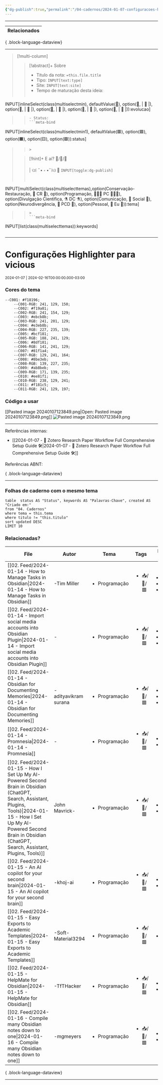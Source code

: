 ```yaml
---
{"dg-publish":true,"permalink":"/04-cadernos/2024-01-07-configuracoes-highlighter-para-vicious/","tags":["🧠️/📝️/🌲️"],"created":"2024-05-08T13:44:45.761-03:00","updated":"2024-02-16T13:07:28.312-03:00"}
---
```



***
| Relacionados |
| ------------ |

{ .block-language-dataview}
***

>[!multi-column]
>
>>[!abstract]+ Sobre
>>- Titulo da nota: `=this.file.title`
>>- Tipo: `INPUT[text:type]`
>>- Site: `INPUT[text:site]`
>>- Tempo de maturação desta ideia:
>>```meta-bind
INPUT[inlineSelect(class(multiselectmin), defaultValue(🌱️), option(🌱️, | 🌱️ |), option(🌿️, | 🌿️ |), option(🌻, | 🌻 |), option(🌲️, | 🌲️ |), option(🌵, | 🌵 |)):evolucao]
>>```
>>- Status:
>>```meta-bind
INPUT[inlineSelect(class(multiselectmin1), defaultValue(🟥️), option(🟥️), option(🟧️), option(🟨️), option(🟩️)):status]
>>```
>>>
>
>>[!hint]+ E aí?
>>🧠️/📝️/🌲️
>>
>>| ପ꒰ ˶• ༝ •˶꒱ଓ 🍃 `INPUT[toggle:dg-publish]`
>>
>>```meta-bind
INPUT[multiSelect(class(multiselecttemas),option(Conservação-Restauração, 🏺 CR 🏺), option(Programação, 👨🏻‍💻 PC 👨🏻‍💻), option(Divulgação Cientifica, ⚗️ DC ⚗️), option(Comunicação, 🦜 Social 🦜), option(Neurodivergência, 🌈 PCD 🌈), option(Pessoal, 🦝 Eu 🦝)):tema]
>>```
>>>
>>```meta-bind
INPUT[list(class(multiselecttemas)):keywords]
>>```
***

# Configurações Highlighter para vicious

<small>2024-01-07 | 2024-02-16T00:00:00.000-03:00</small>

### Cores do tema

```
--C001: #f18196;
	--C001-RGB: 241, 129, 150;
	--C002: #f19a81;
	--C002-RGB: 241, 154, 129;
	--C003: #ebcb8b;
	--C003-RGB: 241, 201, 129;
	--C004: #e3eb8b;
	--C004-RGB: 227, 235, 139;
	--C005: #bcf181;
	--C005-RGB: 188, 241, 129;
	--C006: #8df181;
	--C006-RGB: 141, 241, 129;
	--C007: #81f1a4;
	--C007-RGB: 129, 241, 164;
	--C008: #8be3eb;
	--C008-RGB: 139, 227, 235;
	--C009: #ab8beb;
	--C009-RGB: 171, 139, 235;
	--C010: #ee81f1;
	--C010-RGB: 238, 129, 241;
	--C011: #f181c5;
	--C011-RGB: 241, 129, 197;
```

### Código a usar

[[Pasted image 20240107123849.png|Open: Pasted image 20240107123849.png]]
![Pasted image 20240107123849.png](/img/user/XX.%20Anexos/Pasted%20image%2020240107123849.png)

***
Referências internas:
- [[2024-01-07   -  📜️ Zotero Research Paper Workflow  Full Comprehensive Setup Guide 🛠️\|2024-01-07   -  📜️ Zotero Research Paper Workflow  Full Comprehensive Setup Guide 🛠️]]

Referências ABNT:


{ .block-language-dataview}
***

### Folhas de caderno com o mesmo tema

``` dataview
table  status AS "Status", keywords AS "Palavras-Chave", created AS "Criado em:"
from "04. Cadernos"
where tema = this.tema 
where titulo != "this.titulo"
sort updated DESC
LIMIT 10
```

### Relacionadas?

| File                                                                                                                                                                                                                                               | Autor                 | Tema                          | Tags                          | Palavras-Chave                                               |
| -------------------------------------------------------------------------------------------------------------------------------------------------------------------------------------------------------------------------------------------------- | --------------------- | ----------------------------- | ----------------------------- | ------------------------------------------------------------ |
| [[02. Feed/2024-01-14 - How to Manage Tasks in Obsidian\|2024-01-14 - How to Manage Tasks in Obsidian]]                                                                                                                                         | \-Tim Miller          | <ul><li>Programação</li></ul> | <ul><li>📥️/📰️/🟥️</li></ul> | <ul><li>obsidian</li><li>meuSetup</li><li>dataview</li></ul> |
| [[02. Feed/2024-01-14 - Import social media accounts into Obsidian Plugin\|2024-01-14 - Import social media accounts into Obsidian Plugin]]                                                                                                     | \-                    | <ul><li>Programação</li></ul> | <ul><li>📥️/📰️/🟥️</li></ul> | <ul><li>obsidian</li><li>meuSetup</li><li>Difusão</li></ul>  |
| [[02. Feed/2024-01-14 - Obsidian for Documenting Memories\|2024-01-14 - Obsidian for Documenting Memories]]                                                                                                                                     | \-adityavikram surana | <ul><li>Programação</li></ul> | <ul><li>📥️/📰️/🟥️</li></ul> | <ul><li>meuSetup</li><li>obsidian</li><li>Galeria</li></ul>  |
| [[02. Feed/2024-01-14 - Promnesia\|2024-01-14 - Promnesia]]                                                                                                                                                                                     | \-                    | <ul><li>Programação</li></ul> | <ul><li>📥️/📰️/🟥️</li></ul> | <ul><li>meuSetup</li><li>Web</li></ul>                       |
| [[02. Feed/2024-01-15   -  How I Set Up My AI-Powered Second Brain in Obsidian (ChatGPT, Search, Assistant, Plugins, Tools)\|2024-01-15   -  How I Set Up My AI-Powered Second Brain in Obsidian (ChatGPT, Search, Assistant, Plugins, Tools)]] | John Mavrick\-        | <ul><li>Programação</li></ul> | <ul><li>📥️/🎥️/🟥️</li></ul> | <ul><li>meuSetup</li><li>obsidian</li></ul>                  |
| [[02. Feed/2024-01-15 - An AI copilot for your second brain\|2024-01-15 - An AI copilot for your second brain]]                                                                                                                                 | \-khoj-ai             | <ul><li>Programação</li></ul> | <ul><li>📥️/📰️/🟥️</li></ul> | <ul><li>obsidian</li><li>meuSetup</li></ul>                  |
| [[02. Feed/2024-01-15 - Easy Exports to Academic Templates\|2024-01-15 - Easy Exports to Academic Templates]]                                                                                                                                   | \-Soft-Material3294   | <ul><li>Programação</li></ul> | <ul><li>📥️/📰️/🟥️</li></ul> | <ul><li>meuSetup</li></ul>                                   |
| [[02. Feed/2024-01-15 - HelpMate for Obsidian\|2024-01-15 - HelpMate for Obsidian]]                                                                                                                                                             | \-TfTHacker           | <ul><li>Programação</li></ul> | <ul><li>📥️/📰️/🟥️</li></ul> | <ul><li>meuSetup</li><li>obsidian</li></ul>                  |
| [[02. Feed/2024-01-16 - Compile many Obsidian notes down to one\|2024-01-16 - Compile many Obsidian notes down to one]]                                                                                                                         | \-mgmeyers            | <ul><li>Programação</li></ul> | <ul><li>📥️/📰️/🟥️</li></ul> | <ul><li>obsidian</li><li>meuSetup</li></ul>                  |

{ .block-language-dataview}

***
